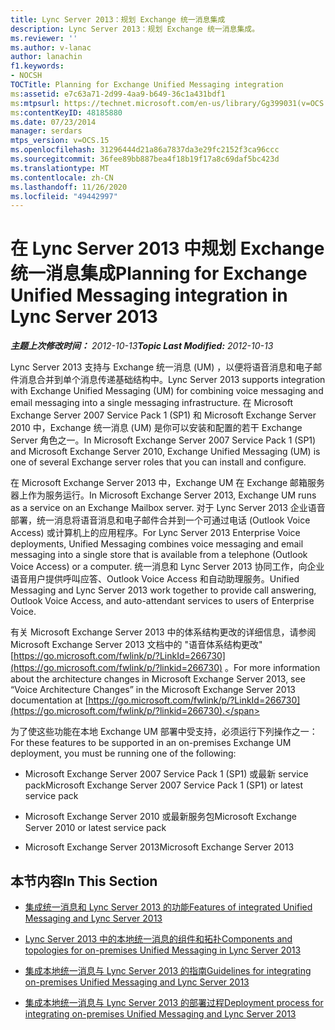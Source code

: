 ```yaml
---
title: Lync Server 2013：规划 Exchange 统一消息集成
description: Lync Server 2013：规划 Exchange 统一消息集成。
ms.reviewer: ''
ms.author: v-lanac
author: lanachin
f1.keywords:
- NOCSH
TOCTitle: Planning for Exchange Unified Messaging integration
ms:assetid: e7c63a71-2d99-4aa9-b649-36c1a431bdf1
ms:mtpsurl: https://technet.microsoft.com/en-us/library/Gg399031(v=OCS.15)
ms:contentKeyID: 48185880
ms.date: 07/23/2014
manager: serdars
mtps_version: v=OCS.15
ms.openlocfilehash: 31296444d21a86a7837da3e29fc2152f3ca96ccc
ms.sourcegitcommit: 36fee89bb887bea4f18b19f17a8c69daf5bc423d
ms.translationtype: MT
ms.contentlocale: zh-CN
ms.lasthandoff: 11/26/2020
ms.locfileid: "49442997"
---
```

# <a name="planning-for-exchange-unified-messaging-integration-in-lync-server-2013"></a><span data-ttu-id="e5f47-103">在 Lync Server 2013 中规划 Exchange 统一消息集成</span><span class="sxs-lookup"><span data-stu-id="e5f47-103">Planning for Exchange Unified Messaging integration in Lync Server 2013</span></span>

<div data-xmlns="http://www.w3.org/1999/xhtml">

<div class="topic" data-xmlns="http://www.w3.org/1999/xhtml" data-msxsl="urn:schemas-microsoft-com:xslt" data-cs="https://msdn.microsoft.com/">

<div data-asp="https://msdn2.microsoft.com/asp">



</div>

<div id="mainSection">

<div id="mainBody"><span data-ttu-id="e5f47-104">

<span> </span></span><span class="sxs-lookup"><span data-stu-id="e5f47-104">

<span> </span></span></span>

<span data-ttu-id="e5f47-105">_**主题上次修改时间：** 2012-10-13_</span><span class="sxs-lookup"><span data-stu-id="e5f47-105">_**Topic Last Modified:** 2012-10-13_</span></span>

<span data-ttu-id="e5f47-106">Lync Server 2013 支持与 Exchange 统一消息 (UM) ，以便将语音消息和电子邮件消息合并到单个消息传递基础结构中。</span><span class="sxs-lookup"><span data-stu-id="e5f47-106">Lync Server 2013 supports integration with Exchange Unified Messaging (UM) for combining voice messaging and email messaging into a single messaging infrastructure.</span></span> <span data-ttu-id="e5f47-107">在 Microsoft Exchange Server 2007 Service Pack 1 (SP1) 和 Microsoft Exchange Server 2010 中，Exchange 统一消息 (UM) 是你可以安装和配置的若干 Exchange Server 角色之一。</span><span class="sxs-lookup"><span data-stu-id="e5f47-107">In Microsoft Exchange Server 2007 Service Pack 1 (SP1) and Microsoft Exchange Server 2010, Exchange Unified Messaging (UM) is one of several Exchange server roles that you can install and configure.</span></span>

<span data-ttu-id="e5f47-108">在 Microsoft Exchange Server 2013 中，Exchange UM 在 Exchange 邮箱服务器上作为服务运行。</span><span class="sxs-lookup"><span data-stu-id="e5f47-108">In Microsoft Exchange Server 2013, Exchange UM runs as a service on an Exchange Mailbox server.</span></span> <span data-ttu-id="e5f47-109">对于 Lync Server 2013 企业语音部署，统一消息将语音消息和电子邮件合并到一个可通过电话 (Outlook Voice Access) 或计算机上的应用程序。</span><span class="sxs-lookup"><span data-stu-id="e5f47-109">For Lync Server 2013 Enterprise Voice deployments, Unified Messaging combines voice messaging and email messaging into a single store that is available from a telephone (Outlook Voice Access) or a computer.</span></span> <span data-ttu-id="e5f47-110">统一消息和 Lync Server 2013 协同工作，向企业语音用户提供呼叫应答、Outlook Voice Access 和自动助理服务。</span><span class="sxs-lookup"><span data-stu-id="e5f47-110">Unified Messaging and Lync Server 2013 work together to provide call answering, Outlook Voice Access, and auto-attendant services to users of Enterprise Voice.</span></span>

<span data-ttu-id="e5f47-111">有关 Microsoft Exchange Server 2013 中的体系结构更改的详细信息，请参阅 Microsoft Exchange Server 2013 文档中的 "语音体系结构更改" [https://go.microsoft.com/fwlink/p/?LinkId=266730](https://go.microsoft.com/fwlink/p/?linkid=266730) 。</span><span class="sxs-lookup"><span data-stu-id="e5f47-111">For more information about the architecture changes in Microsoft Exchange Server 2013, see “Voice Architecture Changes” in the Microsoft Exchange Server 2013 documentation at [https://go.microsoft.com/fwlink/p/?LinkId=266730](https://go.microsoft.com/fwlink/p/?linkid=266730).</span></span>

<span data-ttu-id="e5f47-112">为了使这些功能在本地 Exchange UM 部署中受支持，必须运行下列操作之一：</span><span class="sxs-lookup"><span data-stu-id="e5f47-112">For these features to be supported in an on-premises Exchange UM deployment, you must be running one of the following:</span></span>

  - <span data-ttu-id="e5f47-113">Microsoft Exchange Server 2007 Service Pack 1 (SP1) 或最新 service pack</span><span class="sxs-lookup"><span data-stu-id="e5f47-113">Microsoft Exchange Server 2007 Service Pack 1 (SP1) or latest service pack</span></span>

  - <span data-ttu-id="e5f47-114">Microsoft Exchange Server 2010 或最新服务包</span><span class="sxs-lookup"><span data-stu-id="e5f47-114">Microsoft Exchange Server 2010 or latest service pack</span></span>

  - <span data-ttu-id="e5f47-115">Microsoft Exchange Server 2013</span><span class="sxs-lookup"><span data-stu-id="e5f47-115">Microsoft Exchange Server 2013</span></span>

<div>

## <a name="in-this-section"></a><span data-ttu-id="e5f47-116">本节内容</span><span class="sxs-lookup"><span data-stu-id="e5f47-116">In This Section</span></span>

  - [<span data-ttu-id="e5f47-117">集成统一消息和 Lync Server 2013 的功能</span><span class="sxs-lookup"><span data-stu-id="e5f47-117">Features of integrated Unified Messaging and Lync Server 2013</span></span>](lync-server-2013-features-of-integrated-unified-messaging.md)

  - [<span data-ttu-id="e5f47-118">Lync Server 2013 中的本地统一消息的组件和拓扑</span><span class="sxs-lookup"><span data-stu-id="e5f47-118">Components and topologies for on-premises Unified Messaging in Lync Server 2013</span></span>](lync-server-2013-components-and-topologies-for-on-premises-unified-messaging.md)

  - [<span data-ttu-id="e5f47-119">集成本地统一消息与 Lync Server 2013 的指南</span><span class="sxs-lookup"><span data-stu-id="e5f47-119">Guidelines for integrating on-premises Unified Messaging and Lync Server 2013</span></span>](lync-server-2013-guidelines-for-integrating-on-premises-unified-messaging.md)

  - [<span data-ttu-id="e5f47-120">集成本地统一消息与 Lync Server 2013 的部署过程</span><span class="sxs-lookup"><span data-stu-id="e5f47-120">Deployment process for integrating on-premises Unified Messaging and Lync Server 2013</span></span>](lync-server-2013-deployment-process-for-integrating-on-premises-unified-messaging.md)

<span data-ttu-id="e5f47-121"></div>

</div>

<span> </span>

</div>

</div>

</span><span class="sxs-lookup"><span data-stu-id="e5f47-121"></div>

</div>

<span> </span>

</div>

</div>

</span></span></div>

